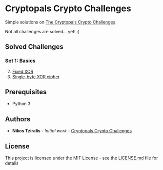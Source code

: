 # Cryptopals Crypto Challenges

Simple solutions on [The Cryptopals Crypto Challenges](https://cryptopals.com).

Not all challenges are solved... yet! :)


## Solved Challenges

### Set 1: Basics
2. [Fixed XOR](https://cryptopals.com/sets/1/challenges/2)
3. [Single-byte XOR cipher](https://cryptopals.com/sets/1/challenges/3)


## Prerequisites

* Python 3


## Authors

* **Nikos Tziralis** - *Initial work* - [Cryptopals Crypto Challenges](https://github.com/ntzi/cryptopals_challenges)

## License

This project is licensed under the MIT License - see the [LICENSE.md](LICENSE.md) file for details
